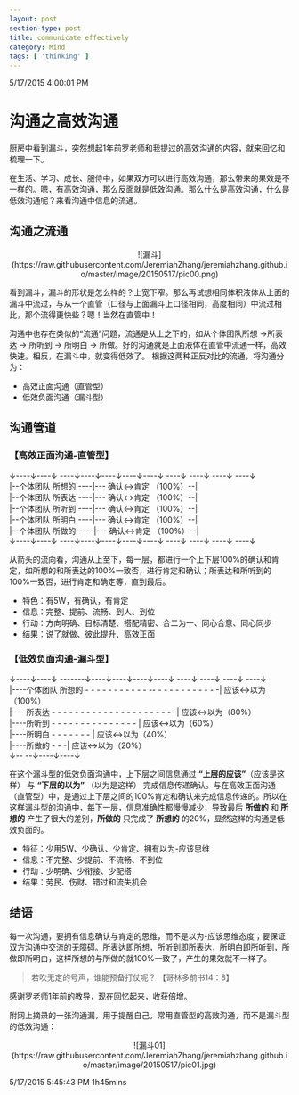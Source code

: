 ```yaml
---
layout: post
section-type: post
title: communicate effectively
category: Mind
tags: [ 'thinking' ]
---
```


5/17/2015 4:00:01 PM 

# 沟通之高效沟通

厨房中看到漏斗，突然想起1年前罗老师和我提过的高效沟通的内容，就来回忆和梳理一下。

在生活、学习、成长、服侍中，如果双方可以进行高效沟通，那么带来的果效是不一样的。嗯，有高效沟通，那么反面就是低效沟通。那么什么是高效沟通，什么是低效沟通呢？来看沟通中信息的流通。

## 沟通之流通 ##

<center>
![漏斗](https://raw.githubusercontent.com/JeremiahZhang/jeremiahzhang.github.io/master/image/20150517/pic00.png)
</center>  

看到漏斗，漏斗的形状是怎么样的？上宽下窄。那么再试想相同体积液体从上面的漏斗中流过，与从一个直管（口径与上面漏斗上口径相同，高度相同）中流过相比，那个流得更快些？嗯！当然在直管中！

沟通中也存在类似的“流通”问题，流通是从上之下的，如从个体团队所想 ->所表达 -> 所听到 -> 所明白 -> 所做。好的沟通就是上面液体在直管中流通一样，高效快速。相反，在漏斗中，就变得低效了。
根据这两种正反对比的流通，将沟通分为：

- 高效正面沟通（直管型）
- 低效负面沟通（漏斗型）

## 沟通管道

### 【高效正面沟通-直管型】

↓----↓----↓ ----↓----↓----↓----↓----↓ ----↓ ----↓ ----↓ ----↓   
|--个体团队 所想的 ----|--- 确认<->肯定 （100%）--|   
|--个体团队 所表达 ----|--- 确认<->肯定 （100%）--|  
|--个体团队 所听到 ----|--- 确认<->肯定 （100%）--|   
|--个体团队 所明白 ----|--- 确认<->肯定 （100%）--|  
|--个体团队 所做的-----|--- 确认<->肯定 （100%）--|  
↓----↓----↓ ----↓----↓----↓----↓----↓ ----↓ ----↓ ----↓ ----↓   

从箭头的流向看，沟通从上至下，每一层，都进行一个上下层100%的确认和肯定，如所想的和所表达的100%一致否，进行肯定和确认；所表达和所听到的100%一致否，进行肯定和确定等，直到最后。

- 特色：有5W，有确认，有肯定 
- 信息：完整、提前、流畅、到人、到位
- 行动：方向明确、目标清楚、搭配精密、合二为一、同心合意、同心同步
- 结果：说了就做、彼此提升、高效正面

### 【低效负面沟通-漏斗型】

↓----↓----↓ -------↓----↓----↓----↓----↓ ----↓ ----↓ ----↓ ----↓   
|----个体团队 所想的 - - - - - - - - - - - -- - - - - - - - - - - -| 应该<->以为（100%）   
|----所表达 - - - - - - - - - - - - - - - - - - - - - -|  应该<->以为（80%）  
|----所听到 - - - - - - - - - - - - - - - | 应该<->以为（60%）    
|----所明白 - - - - - - - | 应该<->以为（40%）   
|----所做的 - - -|  应该<->以为（20%）   
↓-- --↓----↓----↓ 

在这个漏斗型的低效负面沟通中，上下层之间信息通过 **“上层的应该”**（应该是这样） 与 **“下层的以为”** （以为是这样） 完成信息传递确认。与在高效正面沟通（直管型）中，是通过上下层之间的100%肯定和确认来完成信息传递的。所以在这样漏斗型的沟通中，每下一层，信息准确性都慢慢减少，导致最后 **所做的** 和 **所想的** 产生了很大的差别，**所做的** 只完成了 **所想的** 的20%，显然这样的沟通是低效负面的。

- 特征：少用5W、少确认、少肯定、拥有以为-应该思维
- 信息：不完整、少提前、不流畅、不到位
- 行动：少明确、少衔接、少配搭
- 结果：劳民、伤财、错过和流失机会

## 结语 ##

每一次沟通，要拥有信息确认与肯定的思维，而不是以为-应该思维态度；要保证双方沟通中交流的无障碍。所表达即所想，所听到即所表达，所明白即所听到，所做即所明白，这样所想的与所做的就100%一致了，产生的果效就不一样了。

> 若吹无定的号声，谁能预备打仗呢？ 【哥林多前书14：8】

感谢罗老师1年前的教导，现在回忆起来，收获倍增。

附网上摘录的一张沟通漏，用于提醒自己，常用直管型的高效沟通，而不是漏斗型的低效沟通：

<center>
![漏斗01](https://raw.githubusercontent.com/JeremiahZhang/jeremiahzhang.github.io/master/image/20150517/pic01.jpg)
</center>  

5/17/2015 5:45:43 PM 1h45mins
